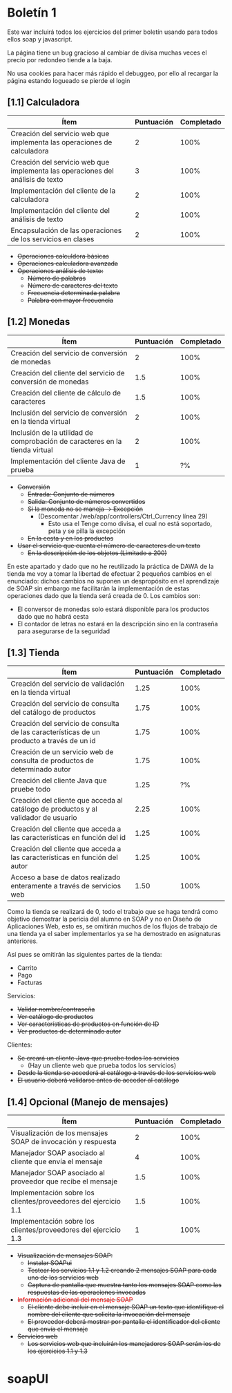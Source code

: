 # Boletín 1

Este war incluirá todos los ejercicios del primer boletín usando para todos ellos soap y javascript.

La página tiene un bug gracioso al cambiar de divisa muchas veces el precio por redondeo tiende a la baja.

No usa cookies para hacer más rápido el debuggeo, por ello al recargar la página estando logueado se pierde el login

## [1.1] Calculadora

|Ítem   |Puntuación   | Completado  |
|---|---|---|
|Creación del servicio web que implementa las operaciones de calculadora   |2   |100%   |
|Creación del servicio web que implementa las operaciones del análisis de texto   |3   |100%   |
|Implementación del cliente de la calculadora   |2   |100%   |
|Implementación del cliente del análisis de texto   | 2  | 100%  |
|Encapsulación de las operaciones de los servicios en clases  | 2  | 100%  |

- ~~Operaciones calculdora básicas~~
- ~~Operaciones calculadora avanzada~~
- ~~Operaciones análisis de texto:~~
    - ~~Número de palabras~~
    - ~~Número de caracteres del texto~~
    - ~~Frecuencia determinada palabra~~
    - ~~Palabra con mayor frecuencia~~
    
## [1.2] Monedas

|Ítem   |Puntuación   | Completado  |
|---|---|---|
|Creación del servicio de conversión de monedas   |2   |100%   |
|Creación del cliente del servicio de conversión de monedas   |1.5   | 100%  |
|Creación del cliente de cálculo de caracteres   | 1.5  | 100%  |
|Inclusión del servicio de conversión en la tienda virtual   |2   |100%   |
|Inclusión de la utilidad de comprobación de caracteres en la tienda virtual   |2   |100%   |
|Implementación del cliente Java de prueba   |1   |?%   |

- ~~Conversión~~
    - ~~Entrada: Conjunto de números~~
    - ~~Salida: Conjunto de números convertidos~~
    - ~~Si la moneda no se maneja -> Excepción~~
        - (Descomentar /web/app/controllers/Ctrl_Currency línea 29)
            - Esto usa el Tenge como divisa, el cual no está soportado, peta y se pilla la excepción
    - ~~En la cesta y en los productos~~
- ~~Usar el servicio que cuenta el número de caracteres de un texto~~
    - ~~En la descripción de los objetos (Limitado a 200)~~
    
En este apartado y dado que no he reutilizado la práctica de DAWA de la tienda me voy a tomar la libertad de efectuar 2 pequeños cambios en el enunciado: dichos cambios no suponen un despropósito en el aprendizaje de SOAP sin embargo me facilitarán la implementación de estas operaciones dado que la tienda será creada de 0. Los cambios son:

- El conversor de monedas solo estará disponible para los productos dado que no habrá cesta
- El contador de letras no estará en la descripción sino en la contraseña para asegurarse de la seguridad

## [1.3] Tienda

|Ítem   |Puntuación   | Completado  |
|---|---|---|
|Creación del servicio de validación en la tienda virtual   |1.25   | 100%  |
|Creación del servicio de consulta del catálogo de productos   |1.75   |100%   |
|Creación del servicio de consulta de las características de un producto a través de un id   |1.75   |100%   |
|Creación de un servicio web de consulta de productos de determinado autor   |1.75   |100%   |
|Creación del cliente Java que pruebe todo   |1.25   | ?%   |
|Creación del cliente que acceda al catálogo de productos y al validador de usuario   |2.25   |100%   |
|Creación del cliente que acceda a las características en función del id   |1.25   |100%   |
|Creación del cliente que acceda a las características en función del autor   |1.25   |100%   |
|Acceso a base de datos realizado enteramente a través de servicios web   |1.50   |100%   |

Como la tienda se realizará de 0, todo el trabajo que se haga tendrá como objetivo demostrar la pericia del alumno en SOAP y no en Diseño de Aplicaciones Web, esto es, se omitirán muchos de los flujos de trabajo de una tienda ya el saber implementarlos ya se ha demostrado en asignaturas anteriores.

Así pues se omitirán las siguientes partes de la tienda:

- Carrito
- Pago
- Facturas

Servicios:

- ~~Validar nombre/contraseña~~
- ~~Ver catálogo de productos~~
- ~~Ver características de productos en función de ID~~
- ~~Ver productos de determinado autor~~

Clientes:

- ~~Se creará un cliente Java que pruebe todos los servicios~~
    - (Hay un cliente web que prueba todos los servicios)
- ~~Desde la tienda se accederá al catálogo a través de los servicios web~~
- ~~El usuario deberá validarse antes de acceder al catálogo~~

## [1.4] Opcional (Manejo de mensajes)

|Ítem   |Puntuación   | Completado  |
|---|---|---|
|Visualización de los mensajes SOAP de invocación y respuesta   | 2  |100%   |
|Manejador SOAP asociado al cliente que envía el mensaje   | 4  |100%   |
|Manejador SOAP asociado al proveedor que recibe el mensaje   |1.5   |100%   |
|Implementación sobre los clientes/proveedores del ejercicio 1.1   |1.5   |100%   |
|Implementación sobre los clientes/proveedores del ejercicio 1.3   |1   |100%   |

- ~~Visualización de mensajes SOAP:~~
    - ~~Instalar SOAPui~~
    - ~~Testear los servicios 1.1 y 1.2 creando 2 mensajes SOAP para cada uno de los servicios web~~
    - ~~Captura de pantalla que muestra tanto los mensajes SOAP como las respuestas de las operaciones invocadas~~
- ~~<span style="color:red"> Información adicional del mensaje SOAP </span>~~
    - ~~El cliente debe incluir en el mensaje SOAP un texto que identifique el nombre del cliente que solicita la invocación del mensaje~~
    - ~~El proveedor deberá mostrar por pantalla el identificador del cliente que envía el mensaje~~
- ~~Servicios web~~
    - ~~Los servicios web que incluirán los manejadores SOAP serán los de los ejercicios 1.1 y 1.3~~
    
# soapUI


